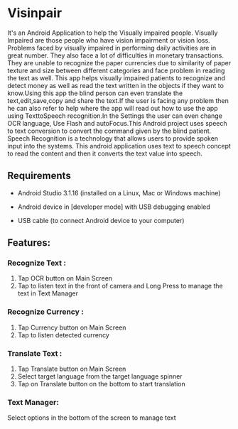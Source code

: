 # Visinpair
It's an Android Application to help the Visually impaired people.
Visually Impaired are those people who have vision impairment or vision loss.
Problems faced by visually impaired in performing daily activities are in great
number. They also face a lot of difficulties in  monetary transactions. They are
unable to recognize the paper currencies due to similarity of paper texture and
size between different categories and face problem in reading the text as well. This app helps 
visually impaired patients to recognize and detect money as well as read the text written in the objects
if they want to know.Using this app the blind person can even translate the text,edit,save,copy and
share the text.If the user is facing any problem then he can also refer to help where the app will
read out how to use the app using TexttoSpeech recognition.In the Settings the user can even change OCR language,
Use Flash and autoFocus.This Android project uses speech to text conversion to convert the
command given by the blind patient. Speech Recognition is a technology that
allows users to provide spoken input into the systems. This android application
uses text to speech concept to read the content and then it
converts the text value into speech.
## Requirements

*   Android Studio 3.1.16 (installed on a Linux, Mac or Windows machine)

*   Android device in
    [developer mode]
    with USB debugging enabled

*   USB cable (to connect Android device to your computer)
## Features:
### Recognize Text :
1. Tap OCR button on Main Screen
2. Tap to listen text in the front of camera and Long Press to manage the text in Text Manager
    
### Recognize Currency :
1. Tap Currency button on Main Screen
2. Tap to listen detected currency

### Translate Text :
1. Tap Translate button on Main Screen
2. Select target language from the target language spinner
3. Tap on Translate button on the bottom to start translation

### Text Manager:
Select options in the bottom of the screen to manage text
